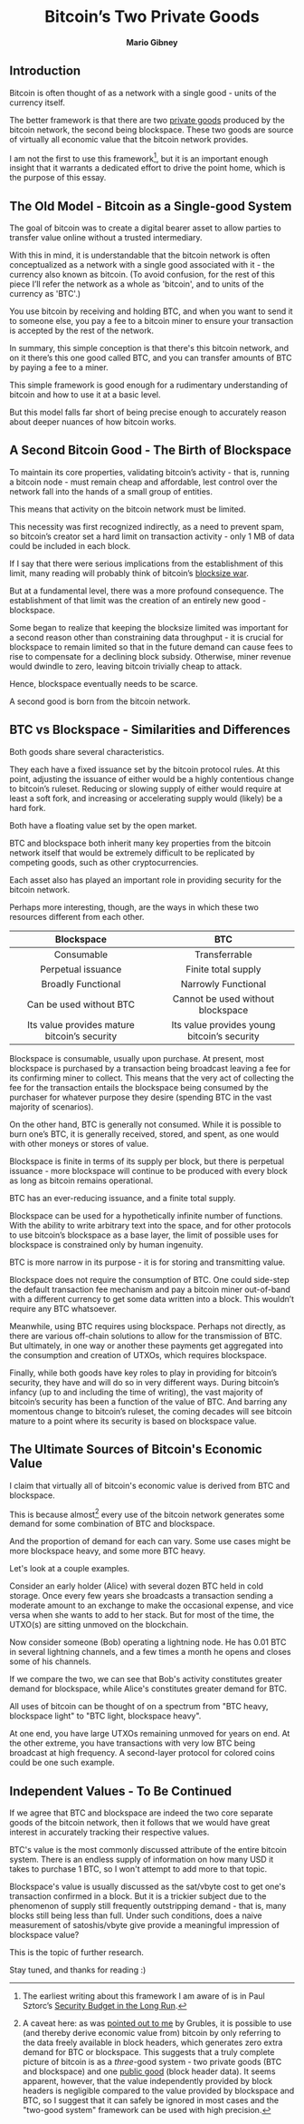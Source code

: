 <h1 align="center">Bitcoin’s Two Private Goods</h1>
<h4 align="center">Mario Gibney</h5>

## Introduction

Bitcoin is often thought of as a network with a single good - units of the currency itself.

The better framework is that there are two [private goods](https://www.investopedia.com/terms/p/private-good.asp) produced by the bitcoin network, the second being blockspace. These two goods are source of virtually all economic value that the bitcoin network provides.

I am not the first to use this framework[^sztorc], but it is an important enough insight that it warrants a dedicated effort to drive the point home, which is the purpose of this essay.


## The Old Model - Bitcoin as a Single-good System

The goal of bitcoin was to create a digital bearer asset to allow parties to transfer value online without a trusted intermediary.

With this in mind, it is understandable that the bitcoin network is often conceptualized as a network with a single good associated with it - the currency also known as bitcoin. (To avoid confusion, for the rest of this piece I’ll refer the network as a whole as 'bitcoin', and to units of the currency as 'BTC'.)

You use bitcoin by receiving and holding BTC, and when you want to send it to someone else, you pay a fee to a bitcoin miner to ensure your transaction is accepted by the rest of the network.

In summary, this simple conception is that there's this bitcoin network, and on it there’s this one good called BTC, and you can transfer amounts of BTC by paying a fee to a miner.

This simple framework is good enough for a rudimentary understanding of bitcoin and how to use it at a basic level.

But this model falls far short of being precise enough to accurately reason about deeper nuances of how bitcoin works.


## A Second Bitcoin Good - The Birth of Blockspace

To maintain its core properties, validating bitcoin’s activity - that is, running a bitcoin node - must remain cheap and affordable, lest control over the network fall into the hands of a small group of entities.

This means that activity on the bitcoin network must be limited.

This necessity was first recognized indirectly, as a need to prevent spam, so bitcoin’s creator set a hard limit on transaction activity - only 1 MB of data could be included in each block.

If I say that there were serious implications from the establishment of this limit, many reading will probably think of bitcoin’s [blocksize war](https://www.amazon.com/Blocksize-War-control-Bitcoins-protocol-ebook/dp/B08Z18GWD6).

But at a fundamental level, there was a more profound consequence. The establishment of that limit was the creation of an entirely new good - blockspace.

Some began to realize that keeping the blocksize limited was important for a second reason other than constraining data throughput - it is crucial for blockspace to remain limited so that in the future demand can cause fees to rise to compensate for a declining block subsidy. Otherwise, miner revenue would dwindle to zero, leaving bitcoin trivially cheap to attack.

Hence, blockspace eventually needs to be scarce.

A second good is born from the bitcoin network.


## BTC vs Blockspace - Similarities and Differences

Both goods share several characteristics.

They each have a fixed issuance set by the bitcoin protocol rules. At this point, adjusting the issuance of either would be a highly contentious change to bitcoin’s ruleset. Reducing or slowing supply of either would require at least a soft fork, and increasing or accelerating supply would (likely) be a hard fork.

Both have a floating value set by the open market.

BTC and blockspace both inherit many key properties from the bitcoin network itself that would be extremely difficult to be replicated by competing goods, such as other cryptocurrencies.

Each asset also has played an important role in providing security for the bitcoin network.


Perhaps more interesting, though, are the ways in which these two resources different from each other.


| Blockspace|BTC|
|:-:|:-:|
|Consumable|Transferrable|
|Perpetual issuance|Finite total supply|
|Broadly Functional|Narrowly Functional|
|Can be used without BTC|Cannot be used without blockspace|
|Its value provides mature bitcoin’s security|Its value provides young bitcoin’s security|


Blockspace is consumable, usually upon purchase. At present, most blockspace is purchased by a transaction being broadcast leaving a fee for its confirming miner to collect. This means that the very act of collecting the fee for the transaction entails the blockspace being consumed by the purchaser for whatever purpose they desire (spending BTC in the vast majority of scenarios).

On the other hand, BTC is generally not consumed. While it is possible to burn one’s BTC, it is generally received, stored, and spent, as one would with other moneys or stores of value.

Blockspace is finite in terms of its supply per block, but there is perpetual issuance - more blockspace will continue to be produced with every block as long as bitcoin remains operational.

BTC has an ever-reducing issuance, and a finite total supply.

Blockspace can be used for a hypothetically infinite number of functions. With the ability to write arbitrary text into the space, and for other protocols to use bitcoin’s blockspace as a base layer, the limit of possible uses for blockspace is constrained only by human ingenuity.

BTC is more narrow in its purpose - it is for storing and transmitting value.

Blockspace does not require the consumption of BTC. One could side-step the default transaction fee mechanism and pay a bitcoin miner out-of-band with a different currency to get some data written into a block. This wouldn’t require any BTC whatsoever.

Meanwhile, using BTC requires using blockspace. Perhaps not directly, as there are various off-chain solutions to allow for the transmission of BTC. But ultimately, in one way or another these payments get aggregated into the consumption and creation of UTXOs, which requires blockspace.

Finally, while both goods have key roles to play in providing for bitcoin’s security, they have and will do so in very different ways. During bitcoin’s infancy (up to and including the time of writing), the vast majority of bitcoin’s security has been a function of the value of BTC. And barring any momentous change to bitcoin’s ruleset, the coming decades will see bitcoin mature to a point where its security is based on blockspace value.


## The Ultimate Sources of Bitcoin's Economic Value

I claim that virtually all of bitcoin's economic value is derived from BTC and blockspace.

This is because almost[^headerdata] every use of the bitcoin network generates some demand for some combination of BTC and blockspace.

And the proportion of demand for each can vary. Some use cases might be more blockspace heavy, and some more BTC heavy.

Let's look at a couple examples.

Consider an early holder (Alice) with several dozen BTC held in cold storage. Once every few years she broadcasts a transaction sending a moderate amount to an exchange to make the occasional expense, and vice versa when she wants to add to her stack. But for most of the time, the UTXO(s) are sitting unmoved on the blockchain.

Now consider someone (Bob) operating a lightning node. He has 0.01 BTC in several lightning channels, and a few times a month he opens and closes some of his channels.

If we compare the two, we can see that Bob's activity constitutes greater demand for blockspace, while Alice's constitutes greater demand for BTC.

All uses of bitcoin can be thought of on a spectrum from "BTC heavy, blockspace light" to "BTC light, blockspace heavy".

At one end, you have large UTXOs remaining unmoved for years on end. At the other extreme, you have transactions with very low BTC being broadcast at high frequency. A second-layer protocol for colored coins could be one such example.


## Independent Values - To Be Continued

If we agree that BTC and blockspace are indeed the two core separate goods of the bitcoin network, then it follows that we would have great interest in accurately tracking their respective values.

BTC's value is the most commonly discussed attribute of the entire bitcoin system. There is an endless supply of information on how many USD it takes to purchase 1 BTC, so I won't attempt to add more to that topic.

Blockspace's value is usually discussed as the sat/vbyte cost to get one's transaction confirmed in a block. But it is a trickier subject due to the phenomenon of supply still frequently outstripping demand - that is, many blocks still being less than full. Under such conditions, does a naive measurement of satoshis/vbyte give provide a meaningful impression of blockspace value?

This is the topic of further research.

Stay tuned, and thanks for reading :)


[^sztorc]: The earliest writing about this framework I am aware of is in Paul Sztorc’s [Security Budget in the Long Run](https://www.truthcoin.info/blog/security-budget/).

[^headerdata]: A caveat here: as was [pointed out to me](https://twitter.com/notgrubles/status/1540032047158378501) by Grubles, it is possible to use (and thereby derive economic value from) bitcoin by only referring to the data freely available in block headers, which generates zero extra demand for BTC or blockspace. This suggests that a truly complete picture of bitcoin is as a *three*-good system - two private goods (BTC and blockspace) and one [public good](https://www.investopedia.com/terms/p/public-good.asp) (block header data). It seems apparent, however, that the value independently provided by block headers is negligible compared to the value provided by blockspace and BTC, so I suggest that it can safely be ignored in most cases and the "two-good system" framework can be used with high precision.


